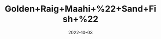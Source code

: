 ---
title: 'Golden+Raig+Maahi+%22+Sand+Fish+%22'
date: '2022-10-03' 
metatag: '' 
inventory: '0' 
draft: false 
# meta description 
shortDescripton: 'Sandfish+is+an+excellent+source+of+zinc+and+causes+shrinkage+of+seminiferous+tubules+and+male+sex+hormones.'
description: 'Herb'
longdescription: ''
featured: True
# product Price
price: '2000.0'
# Product Short Description
shortDescription: 'Sandfish+is+an+excellent+source+of+zinc+and+causes+shrinkage+of+seminiferous+tubules+and+male+sex+hormones.'
productID: 'EA2FB88D-9A24-ED11-9968-005056B3A416'
type: 'products'
category: 'Herb' 
thumnailproduct: 'https://eraconnect.blob.core.windows.net/product-images/aminsaddiquidawakhana/EA2FB88D-9A24-ED11-9968-005056B3A416.webp' 
images:
  - image: 'https://eraconnect.blob.core.windows.net/product-images/aminsaddiquidawakhana/EA2FB88D-9A24-ED11-9968-005056B3A416.webp'  
Variants:
---